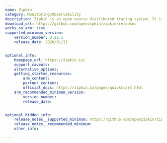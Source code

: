 ```yaml
---
name: Zipkin
category: Monitoring/Observability
description: Zipkin is an open-source distributed tracing system. It is designed to help developers collect and visualize the timing data needed to troubleshoot latency problems in microservice architectures.
download_url: https://github.com/openzipkin/zipkin/releases
works_on_arm: true
supported_minimum_version:
    version_number: 2.22.1
    release_date: 2020/01/11


optional_info:
    homepage_url: https://zipkin.io/
    support_caveats:
    alternative_options:
    getting_started_resources:
        arm_content: 
        partner_content: 
        official_docs: https://zipkin.io/pages/quickstart.html
    arm_recommended_minimum_version:
        version_number:
        release_date: 


optional_hidden_info:
    release_notes__supported_minimum: https://github.com/openzipkin/zipkin/releases/tag/2.22.1
    release_notes__recommended_minimum:
    other_info: 

---
```

